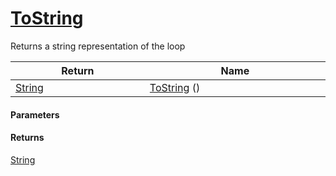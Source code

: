 # [ToString](./Loop--ToString.md)

Returns a string representation of the loop

| Return<div><a href="#"><img width=375></a></div> | Name<div><a href="#"><img width=525></a></div> | 
| --- | --- | 
| [String](https://docs.microsoft.com/en-us/dotnet/api/System.String) | [ToString](./Loop--ToString.md) () | 


#### Parameters

#### Returns
[String](https://docs.microsoft.com/en-us/dotnet/api/System.String)<br>
